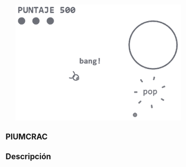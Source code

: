 <p align="center">
  <!-- <a href="http://nestjs.com/" target="blank"><img src="https://nestjs.com/img/logo-small.svg" width="200" alt="Nest Logo" /></a> -->
  <img src="PiumReadme.png"  width="450" alt="PIUMCRAC"/>
</p>


## PIUMCRAC

## Descripción
